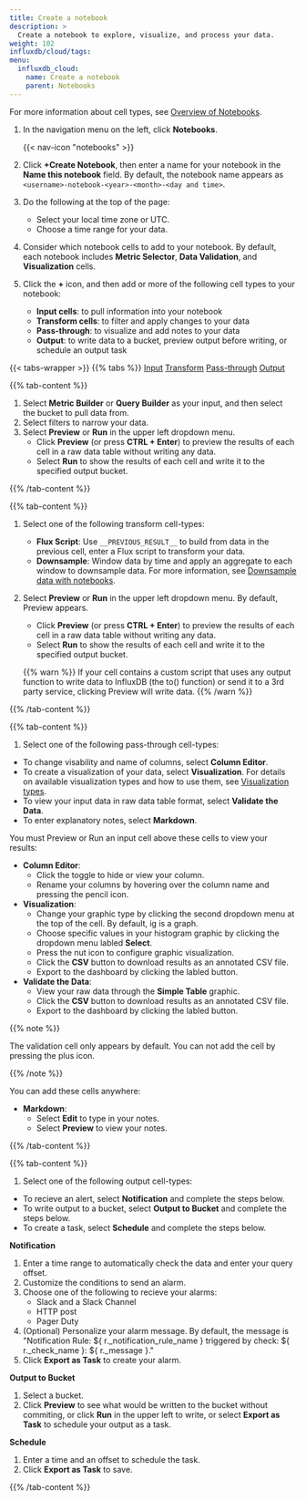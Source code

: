 ```yaml
---
title: Create a notebook
description: >
  Create a notebook to explore, visualize, and process your data.
weight: 102
influxdb/cloud/tags:
menu:
  influxdb_cloud:
    name: Create a notebook
    parent: Notebooks
---
```

For more information about cell types, see [Overview of Notebooks](/influxdb/cloud/notebooks/overview/). 

1. In the navigation menu on the left, click **Notebooks**.

    {{< nav-icon "notebooks" >}}
2. Click **+Create Notebook**, then enter a name for your notebook in the **Name this notebook** field. By default, the notebook name appears as `<username>-notebook-<year>-<month>-<day and time>`.
3. Do the following at the top of the page:
   - Select your local time zone or UTC.
   - Choose a time range for your data.
4. Consider which notebook cells to add to your notebook. By default, each notebook includes **Metric Selector**, **Data Validation**, and **Visualization** cells. 
5. Click the **+** icon, and then add or more of the following cell types to your notebook:

    - **Input cells**: to pull information into your notebook
    - **Transform cells**: to filter and apply changes to your data
    - **Pass-through**: to visualize and add notes to your data
    - **Output**: to write data to a bucket, preview output before writing, or schedule an output task

{{< tabs-wrapper >}}
{{% tabs %}}
[Input](#)
[Transform](#)
[Pass-through](#)
[Output](#)

<!-------------------------------- BEGIN Input -------------------------------->
{{% tab-content %}}

1. Select **Metric Builder** or **Query Builder** as your input, and then select the bucket to pull data from.
2. Select filters to narrow your data.
2. Select **Preview** or **Run** in the upper left dropdown menu.
    - Click **Preview** (or press **CTRL + Enter**) to preview the results of each cell in a raw data table without writing any data. 
    - Select **Run** to show the results of each cell and write it to the specified output bucket.

{{% /tab-content %}}
<!--------------------------------- END Input --------------------------------->

<!-------------------------------- BEGIN Transform-------------------------------->
{{% tab-content %}}

1. Select one of the following transform cell-types:
    - **Flux Script**: Use `__PREVIOUS_RESULT__` to build from data in the previous cell, enter a Flux script to transform your data. 
    - **Downsample**: Window data by time and apply an aggregate to each window to downsample data. For more information, see [Downsample data with notebooks](/influxdb/cloud/notebooks/downsample/).
2. Select **Preview** or **Run** in the upper left dropdown menu. By default, Preview appears.
    - Click **Preview** (or press **CTRL + Enter**) to preview the results of each cell in a raw data table without writing any data. 
    - Select **Run** to show the results of each cell and write it to the specified output bucket.

   {{% warn %}}
If your cell contains a custom script that uses any output function to write data to InfluxDB (the to() function) or send it to a 3rd party service, clicking Preview will write data.
    {{% /warn %}}
 
{{% /tab-content %}}
<!--------------------------------- END Transform--------------------------------->
 
<!------------------------------- BEGIN Pass-through------------------------------->
{{% tab-content %}}
 
1. Select one of the following pass-through cell-types: 

- To change visability and name of columns, select **Column Editor**. 
- To create a visualization of your data, select **Visualization**. For details on available visualization types and how to use them, see [Visualization types](/influxdb/cloud/visualize-data/visualization-types/). 
- To view your input data in raw data table format, select **Validate the Data**. 
- To enter explanatory notes, select **Markdown**. 

You must Preview or Run an input cell above these cells to view your results: 

   - **Column Editor**:  
     - Click the toggle to hide or view your column. 
     - Rename your columns by hovering over the column name and pressing the pencil icon. 
   - **Visualization**: 
     - Change your graphic type by clicking the second dropdown menu at the top of the cell. By default, ig is a graph. 
     - Choose specific values in your histogram graphic by clicking the dropdown menu labled **Select**. 
     - Press the nut icon to configure graphic visualization. 
     - Click the **CSV** button to download results as an annotated CSV file. 
     - Export to the dashboard by clicking the labled button. 
   - **Validate the Data**: 
     - View your raw data through the **Simple Table** graphic. 
     - Click the **CSV** button to download results as an annotated CSV file. 
     - Export to the dashboard by clicking the labled button.

 {{% note %}}
 
 The validation cell only appears by default. You can not add the cell by pressing the plus icon. 

{{% /note %}}
    
You can add these cells anywhere: 

   - **Markdown**: 
     - Select **Edit** to type in your notes.  
     - Select **Preview** to view your notes. 
  
 
{{% /tab-content %}}
<!-------------------------------- END Pass-through-------------------------------->
 
<!-------------------------------- BEGIN Output------------------------------->
{{% tab-content %}}
 
1. Select one of the following output cell-types:

- To recieve an alert, select **Notification** and complete the steps below. 
- To write output to a bucket, select **Output to Bucket** and complete the steps below. 
- To create a task, select **Schedule** and complete the steps below. 

**Notification**

1. Enter a time range to automatically check the data and enter your query offset. 
2. Customize the conditions to send an alarm. 
3. Choose one of the following to recieve your alarms: 
   - Slack and a Slack Channel 
   - HTTP post 
   - Pager Duty
4. (Optional) Personalize your alarm message. By default, the message is "Notification Rule: ${ r._notification_rule_name } triggered by check: ${ r._check_name }: ${ r._message }." 
5. Click **Export as Task** to create your alarm. 

**Output to Bucket**

1. Select a bucket. 
2. Click **Preview** to see what would be written to the bucket without commiting, or click **Run** in the upper left to write, or select **Export as Task** to schedule your output as a task. 

**Schedule**

1. Enter a time and an offset to schedule the task. 
2. Click **Export as Task** to save. 
 
{{% /tab-content %}}
<!--------------------------------- END Output-------------------------------->



 
 


